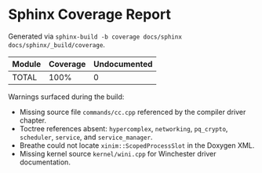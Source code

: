 # Sphinx Coverage Report

Generated via `sphinx-build -b coverage docs/sphinx docs/sphinx/_build/coverage`.

| Module | Coverage | Undocumented |
|--------|----------|--------------|
| TOTAL  | 100%     | 0            |

Warnings surfaced during the build:

- Missing source file `commands/cc.cpp` referenced by the compiler driver chapter.
- Toctree references absent: `hypercomplex`, `networking`, `pq_crypto`, `scheduler`, `service`, and `service_manager`.
- Breathe could not locate `xinim::ScopedProcessSlot` in the Doxygen XML.
- Missing kernel source `kernel/wini.cpp` for Winchester driver documentation.
